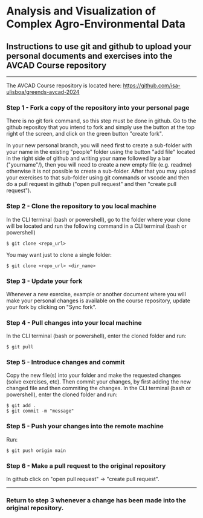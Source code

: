 # Analysis and Visualization of Complex Agro-Environmental Data

## Instructions to use git and github to upload your personal documents and exercises into the AVCAD Course repository

---
The AVCAD Course repository is located here: https://github.com/isa-ulisboa/greends-avcad-2024


### Step 1 - Fork a copy of the repository into your personal page

There is no git fork command, so this step must be done in github. Go to the github repositoy that you intend to fork and simply use the button at the top right of the screen, and click on the green button "create fork".

In your new personal branch, you will need first to create a sub-folder with your name in the existing "people" folder using the button "add file" located in the right side of github and writing your name followed by a bar ("yourname"/), then you will need to create a new empty file (e.g. readme) otherwise it is not possible to create a sub-folder. After that you may upload your exercises to that sub-folder using git commands or vscode and then do a pull request in github ("open pull request" and then "create pull request").


### Step 2 - Clone the repository to you local machine

In the CLI terminal (bash or powershell), go to the folder where your clone will be located and run the following command in a CLI terminal (bash or powershell)
```
$ git clone <repo_url>
```
You may want just to clone a single folder:
```
$ git clone <repo_url> <dir_name>
```

### Step 3 - Update your fork

Whenever a new exercise, example or another document where you will make your personal changes is available on the course repository, update your fork by clicking on "Sync fork".

### Step 4 - Pull changes into your local machine

In the CLI terminal (bash or powershell), enter the cloned folder and run:
```
$ git pull
```

### Step 5 - Introduce changes and commit

Copy the new file(s) into your folder and make the requested changes (solve exercises, etc). Then commit your changes, by first adding the new changed file and then commiting the changes. In the CLI terminal (bash or powershell), enter the cloned folder and run:
```
$ git add .
$ git commit -m "message"
```

### Step 5 - Push your changes into the remote machine

Run:
```
$ git push origin main
```

### Step 6 - Make a pull request to the original repository

In github click on "open pull request" -> "create pull request".

---
### Return to step 3 whenever a change has been made into the original repository.


